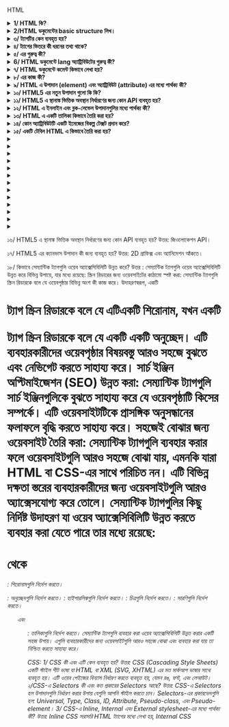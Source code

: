 HTML

<details>
  <summary><strong>1/ HTML কি?</strong></summary>
  <p>উত্তর : HTML এর পুর্ণরুপ হল HyperText Markup Language. এটি ওয়েব পেইজ তৈরি এবং গঠন করার জন্য ব্যবহৃত একটি মার্কআপ ভাষা। 
  HTML মুলত ওয়েবপেইজের বিষয়বস্তু যেমন পাঠ্য, চিত্র, লিঙ্ক, এবং অন্যান্য মিডিয়া উপাদানগুলি নির্ধারণ করতে ব্যবহৃত হয়। HTML কোডটি ট্যাগ এবং অ্যাট্রিবিউটের সমন্বয়ে গঠিত, যা ব্রাউজারকে বলে দেয় কীভাবে একটি ওয়েবপেইজ বিভিন্ন অংশ প্রদর্শন করতে হবে। HTML একটি স্ট্যাটিক ভাষা, অর্থাৎ এটি ওয়েবপেইজ স্থায়ী গঠন এবং বিষয়বস্তু নির্ধারণ করে। 
  </p>
</details>

<details>
  <summary><strong>2/HTML ডকুমেন্টের basic structure লিখ।</strong></summary>
  <p>উত্তর :  

                <!DOCTYPE html>
                <html lang="en">
                <head>
                    <meta charset="UTF-8">
                    <meta name="viewport" content="width=device-width, initial-scale=1.0">
                    <title>Document Title</title>
                </head>
                <body>
                    <h1>Welcome to HTML</h1>
                    <p>This is a basic HTML document structure.</p>
                </body>
                </html></p>
</details>


<details>
  <summary><strong>৩/ <!DOCTYPE html> ট্যাগটির কেন ব্যবহৃত হয়?</strong></summary>
  <p> উত্তর : <!DOCTYPE html> ট্যাগটি ব্রাউজারকে জানায় যে ডকুমেন্টটি HTML5 ভাষায় লেখা হয়েছে। এটি ব্রাউজারকে ডকুমেন্টটি সঠিকভাবে এবং স্ট্যান্ডার্ড মোডে রেন্ডার করতে সহায়তা করে।</p>
</details>

<details>
  <summary><strong>৪/ <head> ট্যাগের ভিতরে কী ধরনের তথ্য থাকে?</strong></summary>
  <p> উত্তর : <head> ট্যাগের ভিতরে থাকে মেটা-তথ্য যেমন চরসেট(charset), ভিউপোর্ট সেটিংস, শিরোনাম, এবং স্টাইলশিট এবং স্ক্রিপ্ট লিঙ্ক।</p>
</details>

<details>
  <summary><strong>৫/ <meta charset="UTF-8"> এর গুরুত্ব কী?</strong></summary>
  <p> উত্তর :<meta charset="UTF-8"> ডকুমেন্টের চরসেট(charset) নির্ধারণ করে যা ইউনিকোড ব্যবহার করে। এটি নিশ্চিত করে যে ডকুমেন্টে বিভিন্ন ভাষার বিশেষ অক্ষরগুলি সঠিকভাবে প্রদর্শিত হবে।</p>
</details>
<details>
  <summary><strong>6/ HTML ডকুমেন্টে lang অ্যাট্রিবিউটের গুরুত্ব কী?</strong></summary>
  <p> উত্তর :lang অ্যাট্রিবিউটটি ডকুমেন্টের ভাষা নির্ধারণ করে যা ব্রাউজার এবং স্ক্রিন রিডারগুলির জন্য উপকারী। এটি সার্চ ইঞ্জিন অপটিমাইজেশনেও সহায়ক।</p>
</details>
<details>
  <summary><strong>৭/ HTML ডকুমেন্টে কমেন্ট কিভাবে লেখা হয়?</strong></summary>
  <p> উত্তর : HTML ডকুমেন্টে কমেন্ট লেখার জন্য নিচের ফরম্যাট ব্যবহার করা হয়:
	                              <!-- এটি একটি কমেন্ট -->
HTML কমেন্ট শুরু হয় <!-- দিয়ে এবং শেষ হয় --> দিয়ে।এই দুটি চিহ্নের মধ্যে যা কিছু লেখা হয়, তা ব্রাউজার ব্যবহারকারীকে দেখানো হয় না।</p>
</details>
<details>
  <summary><strong>৮/<metaname="viewport" content="width=device-width, initial-scale=1.0"> এর কাজ কী?</strong></summary>
  <p> উত্তর : এই <meta> ট্যাগটি মোবাইল ডিভাইসে ডকুমেন্টের স্কেলিং এবং প্রস্থ নিয়ন্ত্রণ করে, যা রেস্পন্সিভ ডিজাইনের জন্য অত্যন্ত গুরুত্বপূর্ণ।</p>
</details>
<details>
  <summary><strong>৯/ HTML এ উপাদান (element) এবং অ্যাট্রিবিউট (attribute) এর মধ্যে পার্থক্য কী?</strong></summary>
  <p>উত্তর : 

                        উপাদান (Element):
                        সংজ্ঞা: HTML ডকুমেন্টের বিল্ডিং ব্লক। এটি একটি শুরু ট্যাগ, বিষয়বস্তু, এবং একটি শেষ ট্যাগ নিয়ে গঠিত।
                        উদাহরণ: <p>এই একটি প্যারাগ্রাফ।</p>
                        এখানে <p> শুরু ট্যাগ, এই একটি প্যারাগ্রাফ। বিষয়বস্তু, এবং </p> শেষ ট্যাগ।
                        প্রকারভেদ:
                        ব্লক লেভেল উপাদান: <div>, <p>, <h1>, ইত্যাদি।
                        ইনলাইন উপাদান: <span>, <a>, <img>, ইত্যাদি।
                        অ্যাট্রিবিউট (Attribute):
                        সংজ্ঞা: HTML উপাদানগুলির অতিরিক্ত তথ্য প্রদান করে। এগুলি শুরু ট্যাগে নির্দিষ্ট করা হয় এবং সাধারণত নাম-মান জোড়া আকারে থাকে।
                        উদাহরণ: <a href="https://www.example.com" target="_blank">Visit Example</a>
                        এখানে href এবং target অ্যাট্রিবিউট, এবং তাদের মান যথাক্রমে "https://www.example.com" এবং "_blank"।</p>
</details>
<details>
  <summary><strong>১০/  HTML5 এর নতুন উপাদান গুলো কি কি?</strong></summary>
  <p>উত্তর : HTML5 এর নতুন উপাদানগুলোর নাম:
  <ul>
    <li><code>&lt;article&gt;</code></li>
    <li><code>&lt;section&gt;</code></li>
    <li><code>&lt;nav&gt;</code></li>
    <li><code>&lt;aside&gt;</code></li>
    <li><code>&lt;header&gt;</code></li>
    <li><code>&lt;footer&gt;</code></li>
    <li><code>&lt;main&gt;</code></li>
    <li><code>&lt;figure&gt;</code></li>
    <li><code>&lt;figcaption&gt;</code></li>
    <li><code>&lt;mark&gt;</code></li>
    <li><code>&lt;time&gt;</code></li>
    <li><code>&lt;progress&gt;</code></li>
    <li><code>&lt;meter&gt;</code></li>
    <li><code>&lt;summary&gt;</code></li>
    <li><code>&lt;details&gt;</code></li>
  </ul>
  </p>
</details>

<details>
  <summary><strong>১১/ HTML5 এ স্থানাঙ্ক ভিত্তিক অবস্থান নির্ধারণের জন্য কোন API ব্যবহৃত হয়? </strong></summary>
  <p>উত্তর: জিওলোকেশন API।</p>
</details>
<details>
  <summary><strong>১২/ HTML এ ইনলাইন এবং ব্লক-লেভেল উপাদানগুলির মধ্যে পার্থক্য কী?</strong></summary>
  <p>উত্তর : 
  </p>
  <p><strong>ইনলাইন উপাদান (Inline Elements):</strong></p>
  <ul>
    <li>সংজ্ঞা: ইনলাইন উপাদানগুলি একটি লাইনের মধ্যে থাকে এবং শুধুমাত্র যতটুকু প্রয়োজন ততটুকু জায়গা নেয়।</li>
    <li>ডিসপ্লে প্রপার্টি: <code>display: inline;</code></li>
    <li>লাইনের পরিবর্তন: ইনলাইন উপাদানগুলি নতুন লাইন শুরু করে না।</li>
    <li>আনুষঙ্গিক উপাদান: ইনলাইন উপাদানগুলির মধ্যে শুধুমাত্র ইনলাইন বা টেক্সট উপাদান থাকতে পারে।</li>
    <li>উদাহরণ: <code>&lt;span&gt;</code>, <code>&lt;a&gt;</code>, <code>&lt;img&gt;</code>, <code>&lt;strong&gt;</code>, <code>&lt;em&gt;</code></li>
    <li>স্টাইলিং: ইনলাইন উপাদানগুলির প্রস্থ বা উচ্চতা পরিবর্তন করা যায় না।</li>
  </ul>
  <p><strong>ব্লক-লেভেল উপাদান (Block-level Elements):</strong></p>
  <ul>
    <li>সংজ্ঞা: ব্লক-লেভেল উপাদানগুলি একটি সম্পূর্ণ লাইনের জায়গা নেয় এবং নতুন লাইন শুরু করে।</li>
    <li>ডিসপ্লে প্রপার্টি: <code>display: block;</code></li>
    <li>লাইনের পরিবর্তন: প্রতিটি ব্লক-লেভেল উপাদান নতুন লাইন শুরু করে।</li>
    <li>আনুষঙ্গিক উপাদান: ব্লক-লেভেল উপাদানগুলির মধ্যে অন্যান্য ব্লক-লেভেল বা ইনলাইন উপাদান থাকতে পারে।</li>
    <li>উদাহরণ: <code>&lt;div&gt;</code>, <code>&lt;p&gt;</code>, <code>&lt;h1&gt;</code> - <code>&lt;h6&gt;</code>, <code>&lt;ul&gt;</code>, <code>&lt;ol&gt;</code>, <code>&lt;li&gt;</code></li>
    <li>স্টাইলিং: ব্লক-লেভেল উপাদানগুলির প্রস্থ এবং উচ্চতা পরিবর্তন করা যায়।</li>
  </ul>
</details>

<details>
  <summary><strong>১৩/ HTML এ একটি তালিকা কিভাবে তৈরি করা হয়?</strong></summary>
  <p>উত্তর: একটি আনঅর্ডারড তালিকার জন্য <code>&lt;ul&gt;</code> এবং <code>&lt;li&gt;</code>, এবং একটি অর্ডারড তালিকার জন্য <code>&lt;ol&gt;</code> এবং <code>&lt;li&gt;</code> ট্যাগ ব্যবহার করা হয়।</p>
</details>

<details>
  <summary><strong>১৪/ কোন অ্যাট্রিবিউটটি একটি ইমেজের বিকল্প টেক্সট প্রদান করে?</strong></summary>
  <p>উত্তর: <code>alt</code> অ্যাট্রিবিউট।</p>
</details>

<details>
  <summary><strong>১৫/ একটি টেবিল HTML এ কিভাবে তৈরি করা হয়?</strong></summary>
  <p>উত্তর: <code>&lt;table&gt;</code>, <code>&lt;tr&gt;</code>, <code>&lt;td&gt;</code>, <code>&lt;th&gt;</code> ট্যাগগুলি ব্যবহার করে।</p>
  <table>
    <tr>
      <th>নাম</th>
      <th>বয়স</th>
      <th>শহর</th>
    </tr>
    <tr>
      <td>আহমেদ</td>
      <td>২৫</td>
      <td>ঢাকা</td>
    </tr>
    <tr>
      <td>সারা</td>
      <td>২২</td>
      <td>চট্টগ্রাম</td>
    </tr>
  </table>
</details>

<details>
  <summary><strong></strong></summary>
  <p></p>
</details>
<details>
  <summary><strong></strong></summary>
  <p></p>
</details>
<details>
  <summary><strong></strong></summary>
  <p></p>
</details>
<details>
  <summary><strong></strong></summary>
  <p></p>
</details>
<details>
  <summary><strong></strong></summary>
  <p></p>
</details>
<details>
  <summary><strong></strong></summary>
  <p></p>
</details>
<details>
  <summary><strong></strong></summary>
  <p></p>
</details>
<details>
  <summary><strong></strong></summary>
  <p></p>
</details>
<details>
  <summary><strong></strong></summary>
  <p></p>
</details>
<details>
  <summary><strong></strong></summary>
  <p></p>
</details>
<details>
  <summary><strong></strong></summary>
  <p></p>
</details>
<details>
  <summary><strong></strong></summary>
  <p></p>
</details>
<details>
  <summary><strong></strong></summary>
  <p></p>
</details>


 
























 

















১৬/ HTML5 এ স্থানাঙ্ক ভিত্তিক অবস্থান নির্ধারণের জন্য কোন API ব্যবহৃত হয়?
 উত্তর: জিওলোকেশন API।

১৭/ HTML5 এর ক্যানভাস উপাদান কী জন্য ব্যবহৃত হয়? 
উত্তর: 2D গ্রাফিক্স এবং অ্যানিমেশন আঁকতে।

১৮/ কিভাবে সেম্যান্টিক ট্যাগগুলি ওয়েব অ্যাক্সেসিবিলিটি উন্নত করে?
উত্তর :
সেম্যান্টিক ট্যাগগুলি ওয়েব অ্যাক্সেসিবিলিটি উন্নত করে বিভিন্ন উপায়ে, যার মধ্যে রয়েছে:
স্ক্রিন রিডারের জন্য ওয়েবসাইটের কাঠামো স্পষ্ট করা: সেম্যান্টিক ট্যাগগুলি স্ক্রিন রিডারকে বলে যে ওয়েবপৃষ্ঠার বিভিন্ন অংশ কী কাজ করে। উদাহরণস্বরূপ, একটি <h1> ট্যাগ স্ক্রিন রিডারকে বলে যে এটিএকটি শিরোনাম, যখন একটি <p> ট্যাগ স্ক্রিন রিডারকে বলে যে একটি একটি অনুচ্ছেদ। এটি ব্যবহারকারীদের ওয়েবপৃষ্ঠার বিষয়বস্তু আরও সহজে বুঝতে এবং নেভিগেট করতে সাহায্য করে।
সার্চ ইঞ্জিন অপ্টিমাইজেশন (SEO) উন্নত করা: সেম্যান্টিক ট্যাগগুলি সার্চ ইঞ্জিনগুলিকে বুঝতে সাহায্য করে যে ওয়েবপৃষ্ঠাটি কিসের সম্পর্কে। এটি ওয়েবসাইটটিকে প্রাসঙ্গিক অনুসন্ধানের ফলাফলে বৃদ্ধি করতে সাহায্য করে।
সহজেই বোঝার জন্য ওয়েবসাইট তৈরি করা: সেম্যান্টিক ট্যাগগুলি ব্যবহার করার ফলে ওয়েবসাইটগুলি আরও সহজে বোঝা যায়, এমনকি যারা HTML বা CSS-এর সাথে পরিচিত নন। এটি বিভিন্ন দক্ষতা স্তরের ব্যবহারকারীদের জন্য ওয়েবসাইটগুলি আরও অ্যাক্সেসযোগ্য করে তোলে।
সেম্যান্টিক ট্যাগগুলির কিছু নির্দিষ্ট উদাহরণ যা ওয়েব অ্যাক্সেসিবিলিটি উন্নত করতে ব্যবহার করা যেতে পারে তার মধ্যে রয়েছে:
<h1> থেকে <h6>: শিরোনামগুলি নির্দেশ করতে।
<p>: অনুচ্ছেদগুলি নির্দেশ করতে।
<a>: হাইপারলিঙ্কগুলি নির্দেশ করতে।
<img>: চিত্রগুলি নির্দেশ করতে।
<table>: সারণিগুলি নির্দেশ করতে।
<ul> এবং <ol>: তালিকাগুলি নির্দেশ করতে।
সেম্যান্টিক ট্যাগগুলি ব্যবহার করা ওয়েব অ্যাক্সেসিবিলিটি উন্নত করার একটি সহজ উপায়। এগুলি ব্যবহারকারীদের জন্য ওয়েবসাইটগুলি আরও সহজে বোঝা এবং ব্যবহার করা যায় তা নিশ্চিত করতে সাহায্য করে।

CSS: 
1/ CSS কী এবং এটি কেন ব্যবহৃত হয়? 
উত্তর: CSS (Cascading Style Sheets) একটি স্টাইল শীট ভাষা যা HTML বা XML (SVG, XHTML) এর মত মার্কআপ ভাষার সাথে ব্যবহৃত হয়। এটি ওয়েব পেইজের  বিন্যাস নির্ধারণ করতে ব্যবহৃত হয়, যেমন রঙ, ফন্ট, এবং লেআউট।
২/CSS-এ Selectors কী এবং কত প্রকারের Selectors আছে? 
উত্তর: CSS-এ Selectors হল উপাদানগুলি নির্ধারণ করার উপায় যেগুলি আপনি স্টাইল করতে চান। Selectors-এর প্রকারভেদগুলি হল: Universal, Type, Class, ID, Attribute, Pseudo-class, এবং Pseudo-element।
3/  CSS-এ Inline, Internal এবং External stylesheet-এর মধ্যে পার্থক্য কী? 
উত্তর: Inline CSS সরাসরি HTML ট্যাগের মধ্যে লেখা হয়, Internal CSS <style> ট্যাগের মধ্যে লেখা হয় যা HTML ডকুমেন্টের <head> সেকশনে থাকে, এবং External CSS আলাদা .css ফাইলে লেখা হয় এবং HTML ডকুমেন্টে <link> ট্যাগের মাধ্যমে যুক্ত করা হয়।
4/ CSS-এ Classes এবং IDs এর মধ্যে পার্থক্য কী? 
উত্তর: CSS-এ Classes এবং IDs-এর মধ্যে পার্থক্য হল, Classes বহু HTML উপাদানে প্রয়োগ করা যায় এবং এগুলি ‘.’ সিম্বল দিয়ে শুরু হয়। অন্যদিকে, IDs একটি HTML উপাদানে অনন্য এবং ‘ # ‘ সিম্বল দিয়ে শুরু হয়, যা সুনির্দিষ্টভাবে একটি উপাদানকে লক্ষ্য করতে ব্যবহৃত হয়।
5/  CSS Box Model কী এবং এর উপাদানগুলো কী কী? 
উত্তর: CSS Box Model হল একটি মডেল যা প্রতিটি HTML উপাদানকে একটি বক্স হিসেবে দেখায়। এর উপাদানগুলো হল: Content, Padding, Border, এবং Margin।
6/ Box Model-এর padding এবং margin এর মধ্যে পার্থক্য কী? 
উত্তর: Padding হল উপাদানের ভিতরের অংশ এবং বর্ডারের মধ্যে ফাঁকা জায়গা, আর Margin হল উপাদানের বর্ডার এবং বাইরের অংশের মধ্যে ফাঁকা জায়গা।
7/ Border-box এবং content-box এর মধ্যে পার্থক্য কী? 
উত্তর: Border-box এ, padding এবং border উপাদানের মোট প্রস্থ এবং উচ্চতায় অন্তর্ভুক্ত হয়। Content-box এ, প্রস্থ এবং উচ্চতা কেবলমাত্র উপাদানের বিষয়বস্তু পর্যন্ত সীমাবদ্ধ থাকে, padding এবং border অতিরিক্ত যোগ করা হয়।
8/ Box-sizing প্রোপার্টি কী এবং এটি কীভাবে ব্যবহৃত হয়? 
উত্তর: Box-sizing প্রোপার্টি বক্স মডেল নির্ধারণ করে যে কিভাবে উপাদানের প্রস্থ এবং উচ্চতা গণনা করা হবে। এটি দুটি মান গ্রহণ করে: content-box এবং border-box।
9/ Margin collapsing কী এবং এটি কিভাবে কাজ করে? 
উত্তর: Margin collapsing হল দুটি বা ততোধিক খাড়া মার্জিন একসাথে মিলিত হওয়া এবং একক মার্জিন গঠন করা। সবচেয়ে বড় মার্জিনটি বজায় থাকে এবং ছোট মার্জিনগুলি মুছে যায়।
10/ Relative এবং Absolute পজিশনিং-এর মধ্যে পার্থক্য কী? 
উত্তর: Relative পজিশনিং উপাদানটিকে তার স্বাভাবিক অবস্থান থেকে সরিয়ে দেয়, যেখানে Absolute পজিশনিং উপাদানটিকে তার পূর্বপুরুষের প্রথম পজিশন্ড উপাদান বা ডকুমেন্টের বডি থেকে সরিয়ে দেয়।
11/ CSS-এ Position প্রোপার্টি কী এবং এর প্রকারভেদ কী কী?
উত্তর: CSS-এ Position প্রোপার্টি একটি উপাদানের অবস্থান নির্ধারণ করে। এর প্রকারভেদগুলো হল:
Static: ডিফল্ট পজিশনিং, উপাদান স্বাভাবিক অবস্থানে থাকে।
Relative: উপাদান তার স্বাভাবিক অবস্থান থেকে স্থানান্তরিত হয়।
Absolute: উপাদান তার প্রথম পজিশন্ড প্যারেন্ট থেকে স্থানান্তরিত হয়।
Fixed: উপাদান ভিউপোর্টের আপেক্ষিকভাবে স্থির থাকে।
Sticky: উপাদান স্ক্রল করার সময় নির্দিষ্ট অবস্থানে আটকানো থাকে।
12/ Fixed & Sticky কীভাবে কাজ করে?
উত্তর: Fixed পজিশনিং উপাদানটিকে ভিউপোর্টের আপেক্ষিকভাবে স্থির করে। অর্থাৎ, যখন আপনি পৃষ্ঠাটি স্ক্রল করেন, তখন এটি একই স্থানে থাকে। এটি সাধারণত ইউজার ইন্টারফেস উপাদান, যেমন ন্যাভিগেশন বারে ব্যবহৃত হয়।
Sticky পজিশনিং উপাদানটিকে একটি নির্দিষ্ট অবস্থানে স্থির করে, কিন্তু এটি স্ক্রল করার সময় অন্যান্য উপাদানের সাথে চলাচল করে। যখন উপাদানটি নির্দিষ্ট স্ক্রল পজিশনে পৌঁছে যায়, তখন এটি স্থির হয়ে যায়। এটি সাধারণত হেডার বা সেকশন টাইটেল তৈরি করতে ব্যবহৃত হয়।
13/ Z-index কী এবং এটি কীভাবে ব্যবহৃত হয়?
উত্তর: Z-index একটি CSS প্রোপার্টি যা উপাদানের স্ট্যাকিং অর্ডার নির্ধারণ করে। এটি শুধুমাত্র পজিশন্ড উপাদান (যেমন relative, absolute, fixed, বা sticky) এর জন্য প্রযোজ্য।
কিভাবে কাজ করে:
Z-index এর মান যত বেশি হবে, উপাদানটি তত বেশি উপরে থাকবে।
উদাহরণস্বরূপ, যদি একটি উপাদানের z-index 1 এবং অন্যটির 2 হয়, তবে দ্বিতীয়টি প্রথমটির উপরে প্রদর্শিত হবে।
Z-index এর মান ইতিবাচক, নেতিবাচক বা শূন্য হতে পারে।
14/  Flexbox কী এবং এটি কেন ব্যবহৃত হয়? 
উত্তর: Flexbox হল CSS3 এর একটি লেআউট মডেল যা সহজে এবং দক্ষভাবে কমপ্লেক্স লেআউট গঠন করতে ব্যবহৃত হয়। এটি কন্টেইনার এবং এর CHILD উপাদানগুলোর মধ্যে স্থান এবং আলাইনমেন্ট নিয়ন্ত্রণ করতে সাহায্য করে।
15/ Flexbox-এ align-items প্রোপার্টির কাজ কী? 
উত্তর: align-items প্রোপার্টি ক্রস অ্যাক্স বরাবর ফ্লেক্স আইটেমগুলির সমতল নির্ধারণ করে। এর মানগুলি হল: flex-start, flex-end, center, baseline, এবং stretch।
16/ Flex-grow এবং flex-shrink প্রোপার্টি কী এবং কীভাবে ব্যবহৃত হয়? 
উত্তর: Flex-grow
Flex-grow প্রোপার্টি ফ্লেক্স কন্টেইনারের মধ্যে একটি ফ্লেক্স আইটেমের বৃদ্ধির হার নির্ধারণ করে। যদি কন্টেইনারে অতিরিক্ত স্থান থাকে, তবে flex-grow এর মানের ভিত্তিতে আইটেমগুলো সমানভাবে বা নির্দিষ্ট অনুপাতে স্থান গ্রহণ করে। উদাহরণস্বরূপ, যদি একটি আইটেমের flex-grow 2 এবং অন্যটির 1 হয়, তাহলে প্রথমটি দ্বিতীয়টির চেয়ে দ্বিগুণ স্থান নেবে।
Flex-shrink
Flex-shrink প্রোপার্টি ফ্লেক্স আইটেমের সংকোচনের হার নির্ধারণ করে যখন কন্টেইনারে স্থান কম থাকে। এটি কন্টেইনারের মোট প্রস্থ বা উচ্চতার তুলনায় আইটেমগুলোকে সংকোচন করতে সাহায্য করে। উদাহরণস্বরূপ, যদি একটি আইটেমের flex-shrink 1 এবং অন্যটির 2 হয়, তাহলে দ্বিতীয় আইটেমটি প্রথমটির তুলনায় দ্বিগুণ হারে সংকুচিত হবে।
17/ প্রশ্ন: CSS Grid Layout কী এবং এটি কেন ব্যবহৃত হয়? 
উত্তর: CSS Grid Layout হল একটি 2D লেআউট মডেল যা কমপ্লেক্স লেআউট তৈরি করতে ব্যবহৃত হয়। এটি কন্টেইনার এবং এর child উপাদানগুলির জন্য কলাম এবং সারি তৈরি করতে সাহায্য করে।
১৮/ Grid container এবং Grid item কী?
 উত্তর: Grid container হল একটি উপাদান যা display: grid বা display: inline-grid প্রোপার্টি ব্যবহার করে। Grid items হল সেই উপাদানের সরাসরি সন্তান উপাদানগুলি।
19/ Grid template-columns এবং grid template-rows প্রোপার্টি কীভাবে কাজ করে? 
উত্তর: grid-template-columns এবং grid-template-rows প্রোপার্টি Grid কন্টেইনারের কলাম এবং সারির সংখ্যা এবং আকার নির্ধারণ করে।
20/ Grid-gap বা gap প্রোপার্টি কী?
উত্তর: Grid-gap বা gap প্রোপার্টি Grid items এর মধ্যে ফাঁকা স্থান নির্ধারণ করে। এটি কলাম এবং সারির মধ্যে স্থান যোগ করতে ব্যবহৃত হয়।
21/ Grid item এর অবস্থান নির্ধারণ করতে কোন প্রোপার্টি ব্যবহার করা হয়? 
উত্তর: Grid item এর অবস্থান নির্ধারণ করতে grid-column এবং grid-row প্রোপার্টি ব্যবহার করা হয়। Grid-column প্রোপার্টি আইটেমটির কোন কলাম থেকে শুরু এবং কোন কলামে শেষ হবে তা নির্ধারণ করে। Grid-row প্রোপার্টি আইটেমটির কোন সারি থেকে শুরু এবং কোন সারিতে শেষ হবে তা নির্ধারণ করে।
22/ Typography কী? 
উত্তর: Typography হল টেক্সটের ডিজাইন এবং স্টাইলিংয়ের প্রক্রিয়া। এটি টেক্সটের ফন্ট, আকার, লাইন স্পেসিং, এবং অন্যান্য বৈশিষ্ট্য নির্ধারণ করে যা ওয়েব পৃষ্ঠায় টেক্সটের চেহারা ও পাঠযোগ্যতা প্রভাবিত করে।
22/ CSS-এ font-family প্রোপার্টি কী এবং এটি কীভাবে কাজ করে? 
উত্তর: font-family প্রোপার্টি একটি টেক্সটের জন্য ব্যবহৃত ফন্ট নির্ধারণ করে। এটি ফন্টের নামের একটি তালিকা গ্রহণ করে, যেখানে প্রথম উপলব্ধ ফন্টটি প্রয়োগ করা হয়। উদাহরণ: font-family: Arial, sans-serif;
23/ CSS-এ font-size প্রোপার্টি কীভাবে ব্যবহৃত হয়?
 উত্তর: font-size প্রোপার্টি টেক্সটের আকার নির্ধারণ করে। এটি বিভিন্ন ইউনিটে দেওয়া যেতে পারে, যেমন পিক্সেল(px),এম(em),রিম(rem),শতাংশ(%),বা পয়েন্ট(pt)। উদাহরণ: font-size: 16px;
24/ font-weight প্রোপার্টি কী এবং এটি কীভাবে ব্যবহার করা হয়? 
উত্তর: font-weight প্রোপার্টি টেক্সটের বোল্ডনেস নির্ধারণ করে। এটি বিভিন্ন মান নিতে পারে, যেমন normal, bold, বা নির্দিষ্ট সংখ্যাসূচক মান (100 থেকে 900 পর্যন্ত)। উদাহরণ: font-weight: bold;
25/line-height প্রোপার্টি কী এবং এটি কীভাবে কাজ করে? 
উত্তর: line-height প্রোপার্টি লাইনের উচ্চতা নির্ধারণ করে, যা লাইনগুলির মধ্যে স্পেসিং নিয়ন্ত্রণ করে। এটি সাধারণত ফন্ট সাইজের একটি গুণক হিসাবে ব্যবহৃত হয়। উদাহরণ: line-height: 1.5;
26/ font-style প্রোপার্টি কী?
 উত্তর: font-style প্রোপার্টি টেক্সটের স্টাইল নির্ধারণ করে, যেমন normal, italic, এবং oblique। উদাহরণ: font-style: italic;
27/ text-transform প্রোপার্টি কী এবং এটি কীভাবে কাজ করে? 
উত্তর: text-transform প্রোপার্টি টেক্সটের অক্ষরের কেস পরিবর্তন করে। এর মানগুলি হল: capitalize, uppercase, lowercase, এবং none। উদাহরণ: text-transform: uppercase;
28/ letter-spacing প্রোপার্টি কী এবং এটি কীভাবে কাজ করে? 
উত্তর: letter-spacing প্রোপার্টি টেক্সটের অক্ষরগুলির মধ্যে ফাঁকা স্থান নির্ধারণ করে। এটি পজিটিভ বা নেগেটিভ মান নিতে পারে। উদাহরণ: letter-spacing: 2px;
29/ word-spacing প্রোপার্টি কী এবং এটি কীভাবে ব্যবহৃত হয়? 
উত্তর: word-spacing প্রোপার্টি টেক্সটের শব্দগুলির মধ্যে ফাঁকা স্থান নির্ধারণ করে। এটি টেক্সটের পাঠযোগ্যতা উন্নত করতে ব্যবহৃত হয়। উদাহরণ: word-spacing: 4px;

Javascript
1/ JavaScript কী এবং এটি কেন ব্যবহৃত হয়? 
উত্তর: JavaScript একটি প্রোগ্রামিং ভাষা যা ওয়েবসাইটে ইন্টারঅ্যাকটিভ কনটেন্ট যুক্ত করতে ব্যবহৃত হয়। এটি HTML এবং CSS এর সাথে ব্যবহৃত হয়, ডাইনামিক ওয়েব পেজ তৈরি করতে এবং ব্যবহারকারীর সাথে ইন্টারঅ্যাকশন পরিচালনা করতে।
2/ for লুপ কী এবং এটি কীভাবে কাজ করে?
উত্তর: for লুপ একটি নির্দিষ্ট সংখ্যক বার কোড এক্সিকিউট করার জন্য ব্যবহৃত হয়। এটি সাধারণত পুনরাবৃত্তিমূলক কাজগুলির জন্য ব্যবহৃত হয়, যেখানে একটি কাউন্টার ভেরিয়েবল ব্যবহার করে লুপের প্রতিটি পুনরাবৃত্তি ট্র্যাক করা হয়।
for (initialization; condition; increment/decrement) {
    // কোড ব্লক যা এক্সিকিউট হবে
}
কীভাবে কাজ করে:
Initialization (শুরু): এটি লুপের কাউন্টার ভেরিয়েবল সেট আপ করে। এটি লুপের শুরুতে একবার এক্সিকিউট হয়।
Condition (শর্ত): প্রতিটি পুনরাবৃত্তির আগে এই শর্তটি চেক করা হয়। যদি শর্তটি সত্য হয়, তবে লুপটি চলতে থাকে। যদি শর্তটি মিথ্যা হয়, তবে লুপটি থেমে যায়।
Increment/Decrement (বৃদ্ধি/হ্রাস): প্রতিটি পুনরাবৃত্তির পরে কাউন্টার ভেরিয়েবলটি বৃদ্ধি বা হ্রাস করা হয়।
Code Block (কোড ব্লক): লুপের প্রতিটি পুনরাবৃত্তিতে এই কোড ব্লকটি এক্সিকিউট হয়।
3/  if...else স্টেটমেন্ট কী এবং এটি কীভাবে ব্যবহৃত হয়?
উত্তর: if...else স্টেটমেন্ট হল শর্তসাপেক্ষ লজিক্যাল স্টেটমেন্ট যা একটি শর্ত (condition) পরীক্ষা করে এবং সেই শর্তটি সত্য (true) হলে একটি কোড ব্লক এবং মিথ্যা (false) হলে অন্য একটি কোড ব্লক এক্সিকিউট করে। এটি প্রোগ্রামিংয়ে নির্দিষ্ট শর্ত অনুযায়ী বিভিন্ন ক্রিয়া সম্পাদনের জন্য ব্যবহৃত হয়।
if (condition) {
    // কোড ব্লক যা এক্সিকিউট হবে যদি condition সত্য হয়
} else {
    // কোড ব্লক যা এক্সিকিউট হবে যদি condition মিথ্যা হয়
}
কীভাবে কাজ করে:
condition: এটি একটি এক্সপ্রেশন যা true বা false এ মূল্যায়ন করা হয়।
যদি condition সত্য হয় (true), তবে if ব্লকের কোড এক্সিকিউট হয়।
যদি condition মিথ্যা হয় (false), তবে else ব্লকের কোড এক্সিকিউট হয়।
4/ ফাংশন কী এবং এটি কীভাবে তৈরি করা হয়? 
উত্তর: ফাংশন হল কোডের একটি পুনর্ব্যবহারযোগ্য ব্লক যা একটি নির্দিষ্ট কাজ সম্পন্ন করে। এটি function কীওয়ার্ড ব্যবহার করে তৈরি করা হয়। উদাহরণ:
function greet(name) {
    return `Hello, ${name}!`;
}
5/ while লুপ কী এবং এটি কীভাবে কাজ করে?
উত্তর:while লুপ একটি কন্ডিশনাল লুপ যা শর্ত (condition) সত্য (true) থাকলে কোড ব্লক বারবার এক্সিকিউট করে। এটি সাধারণত ব্যবহার করা হয় যখন লুপের পুনরাবৃত্তি সংখ্যা পূর্বনির্ধারিত নয়।
  let i = 0;
while (i < 5) {
    console.log(i);
    i++;
}
কীভাবে কাজ করে:
condition পরীক্ষা করা হয়।
যদি condition সত্য হয়, কোড ব্লক এক্সিকিউট হয়।
এরপর পুনরায় condition পরীক্ষা করা হয়।
শর্ত মিথ্যা হলে লুপটি থামে।
6/ Array methods (push, pop, shift, unshift, splice) মেথড কী এবং এটি কীভাবে কাজ করে?
উত্তর: push() মেথড একটি অ্যারের শেষে একটি বা একাধিক উপাদান যোগ করে এবং অ্যারের নতুন দৈর্ঘ্য ফেরত দেয়। উদাহরণ:
let fruits = ["apple", "banana"];
fruits.push("orange");
pop() মেথড একটি অ্যারের শেষ উপাদানটি সরিয়ে ফেলে এবং সেই উপাদানটি ফেরত দেয়। উদাহরণ:
let fruits = ["apple", "banana", "orange"];
let lastFruit = fruits.pop();
 shift() মেথড একটি অ্যারের প্রথম উপাদানটি সরিয়ে ফেলে এবং সেই উপাদানটি ফেরত দেয়। উদাহরণ: 
let fruits = ["apple", "banana", "orange"];
let firstFruit = fruits.shift();
 unshift() মেথড একটি অ্যারের শুরুতে একটি বা একাধিক উপাদান যোগ করে এবং অ্যারের নতুন দৈর্ঘ্য ফেরত দেয়। উদাহরণ:
let fruits = ["banana", "orange"];
fruits.unshift("apple");
splice() মেথড একটি অ্যারের নির্দিষ্ট অবস্থানে উপাদান যোগ বা সরাতে ব্যবহৃত হয়। এটি উপাদান সরিয়ে ফেলে এবং নতুন উপাদান যোগ করতে পারে। উদাহরণ:
let fruits = ["apple", "banana", "orange"];
fruits.splice(1, 1, "kiwi");
7/ DOM কী এবং DOM ম্যানিপুলেশন কীভাবে কাজ করে?
উত্তর: DOM (Document Object Model) হল একটি কাঠামোগত উপস্থাপন যা HTML বা XML ডকুমেন্টকে একটি অবজেক্ট হিসেবে বর্ণনা করে। DOM ব্যবহার করে JavaScript ডকুমেন্টের বিভিন্ন উপাদান (elements) এবং বৈশিষ্ট্য (attributes) পরিবর্তন, যোগ, অথবা মুছে ফেলতে পারে।
DOM ম্যানিপুলেশন কীভাবে কাজ করে:
DOM অ্যাক্সেস: JavaScript ডকুমেন্টের উপাদানগুলিতে অ্যাক্সেস করতে বিভিন্ন মেথড ব্যবহার করে, যেমন getElementById(), getElementsByClassName(), এবং querySelector()।
উপাদান পরিবর্তন: একটি উপাদানের বিষয়বস্তু (content) পরিবর্তন করতে innerHTML, innerText, অথবা textContent ব্যবহার করা হয়।

Example: 
document.getElementById("myElement").innerText = "New Text";
স্টাইল পরিবর্তন: CSS স্টাইল পরিবর্তন করতে style প্রোপার্টি ব্যবহার করা হয়।
Example
document.getElementById("myElement").style.color = "red";


নতুন উপাদান যোগ করা: নতুন HTML উপাদান তৈরি করে এবং এটি DOM এ যুক্ত করতে createElement() এবং appendChild() ব্যবহার করা হয়।
Example
let newDiv = document.createElement("div");
newDiv.innerText = "This is a new div!";
document.body.appendChild(newDiv);
ইভেন্ট হ্যান্ডলিং: DOM ম্যানিপুলেশন ব্যবহার করে ইভেন্ট লিসনার যোগ করা হয়, যেমন ক্লিক ইভেন্ট।
Example: 
document.getElementById("myButton").addEventListener("click", function() {
    alert("Button clicked!");
});
8/ JavaScript-এ ইভেন্ট হ্যান্ডলিং কী এবং এটি কীভাবে কাজ করে?
উত্তর: ইভেন্ট হ্যান্ডলিং হল একটি প্রক্রিয়া যা ব্যবহারকারীর কার্যকলাপ (যেমন ক্লিক, কীবোর্ড প্রেস, মাউস হভার ইত্যাদি) অনুযায়ী JavaScript কোড এক্সিকিউট করতে ব্যবহৃত হয়। এটি ওয়েব পেজের ইন্টারঅ্যাকটিভিটি এবং ব্যবহারকারীর অভিজ্ঞতা উন্নত করতে সাহায্য করে।
কীভাবে কাজ করে:
ইভেন্ট Listener যোগ করা: HTML উপাদানে একটি ইভেন্ট Listener যোগ করা হয় যা নির্দিষ্ট ইভেন্ট সংঘটিত হলে একটি ফাংশন কার্যকর করবে।
Example
document.getElementById("myButton").addEventListener("click", function() {
    alert("Button clicked!");
});
ইভেন্ট টাইপ: বিভিন্ন ধরনের ইভেন্ট আছে, যেমন:
click: একটি উপাদানে ক্লিক করলে।
mouseover: মাউস উপাদানের উপর এলে।
keydown: কীবোর্ডের কী প্রেস করলে।
ইভেন্ট অবজেক্ট: যখন একটি ইভেন্ট সংঘটিত হয়, একটি ইভেন্ট অবজেক্ট তৈরি হয় যা ইভেন্টের সম্পর্কে তথ্য ধারণ করে (যেমন কনটেক্সট, টার্গেট উপাদান ইত্যাদি)।
Example
document.getElementById("myButton").addEventListener("click", function(event) {
    console.log(event.target); // টার্গেট উপাদান প্রদর্শন করবে
});
ফাংশন কার্যকর করা: যখন ইভেন্টটি সংঘটিত হয়, সংশ্লিষ্ট ফাংশনটি কার্যকর হয়, যা ব্যবহারকারীর ইন্টারঅ্যাকশনের ভিত্তিতে নির্দিষ্ট কার্যক্রম সম্পাদন করে।
9/ getElementById() এবং querySelector() এর মধ্যে পার্থক্য কী?
উত্তর: getElementById() শুধুমাত্র একটি নির্দিষ্ট ID-এর জন্য ব্যবহৃত হয় এবং একটি একক HTML উপাদান ফেরত দেয়। অন্যদিকে, querySelector() CSS সিলেক্টর ব্যবহার করে, একটি উপাদান ফেরত দেয় এবং যদি একাধিক উপাদান থাকে তবে প্রথমটিকে নির্বাচন করে। querySelectorAll() সব মিলে উপাদান ফেরত দেয়।
10/ innerHTML এবং innerText এর মধ্যে পার্থক্য কী?
উত্তর: getElementById() শুধুমাত্র একটি নির্দিষ্ট ID-এর জন্য ব্যবহৃত হয় এবং একটি একক HTML উপাদান ফেরত দেয়। অন্যদিকে,
 querySelector() CSS সিলেক্টর ব্যবহার করে, একটি উপাদান ফেরত দেয় এবং যদি একাধিক উপাদান থাকে তবে প্রথমটিকে নির্বাচন করে। querySelectorAll() সব মিলে উপাদান ফেরত দেয়।
let element = document.getElementById("myElement");
element.innerHTML = "<strong>Hello</strong>"; // HTML ট্যাগ অন্তর্ভুক্ত
element.innerText = "Hello"; // শুধুমাত্র টেক্সট

11/  addEventListener() এবং onclick এর মধ্যে পার্থক্য কী?
উত্তর: addEventListener():
এটি একটি মেথড যা একাধিক ইভেন্ট লিসনার যোগ করতে দেয়। একাধিক ইভেন্ট একই উপাদানে যুক্ত করা সম্ভব।
এটি বিভিন্ন ধরনের ইভেন্টের জন্য ব্যবহার করা যায় এবং কাস্টম ইভেন্টও সমর্থন করে।
ইভেন্ট লিসনারগুলি মুছতে removeEventListener() ব্যবহার করা যায়।
onclick 
এটি একটি প্রোপার্টি যা শুধুমাত্র একটি ইভেন্ট লিসনার সংযুক্ত করে। পূর্ববর্তী লিসনার মুছে যাবে যদি নতুন একটি যুক্ত হয়।
এটি শুধুমাত্র ক্লিক ইভেন্টের জন্য ব্যবহৃত হয়।
12/ let এবং const কী এবং এগুলি কীভাবে ব্যবহৃত হয়?
 উত্তর: let এবং const হল ES6 এর নতুন কীওয়ার্ড। let ব্লকের স্কোপে ভেরিয়েবল ডিক্লেয়ার করতে ব্যবহৃত হয় এবং const কনস্ট্যান্ট ভেরিয়েবল ডিক্লেয়ার করতে ব্যবহৃত হয় যা পুনরায় নির্ধারণ করা যায় না।
13/ Arrow ফাংশন কী এবং এটি কীভাবে কাজ করে? 
উত্তর: Arrow ফাংশন হল ES6 এর একটি নতুন ফাংশন সিনট্যাক্স যা সংক্ষিপ্ত এবং আরও সংক্ষিপ্ত। উদাহরণ: const add = (a, b) => a + b;
14/ Template literals কী এবং এটি কীভাবে ব্যবহৃত হয়?
 উত্তর: Template literals হল ES6 এর একটি নতুন ফিচার যা ব্যাকটিক (`) ব্যবহার করে স্ট্রিং ইন্টারপোলেশন এবং মাল্টি-লাইন স্ট্রিং তৈরি করতে ব্যবহৃত হয়। উদাহরণ:
const name = "John";
const greeting = `Hello, ${name}!`;
15/ Default parameters কী এবং এটি কীভাবে কাজ করে? 
উত্তর: Default parameters একটি ফাংশনের প্যারামিটারগুলির জন্য ডিফল্ট মান নির্ধারণ করে যদি কোনো মান পাস না করা হয়। উদাহরণ:
 function greet(name = "Guest") {
    return `Hello, ${name}!`;
}
16/ Rest এবং Spread অপারেটর কী এবং এগুলি কীভাবে ব্যবহৃত হয়?
 উত্তর: Rest অপারেটর (...) ফাংশনে একটি অবশিষ্ট প্যারামিটার সংগ্রহ করতে ব্যবহৃত হয়। Spread অপারেটর (...) একটি অ্যারে বা অবজেক্টকে পৃথক উপাদানে বিস্তৃত করতে ব্যবহৃত হয়। উদাহরণ:
function sum(...numbers) { // Rest অপারেটর
    return numbers.reduce((a, b) => a + b, 0);
}
const arr = [1, 2, 3];
const newArr = [...arr, 4, 5]; // Spread অপারেটর
17/ Array এবং Object Destructuring কী?
 উত্তর:  Array Destructuring হল একটি সিনট্যাক্স যা JavaScript অ্যারেকে সহজে ভাঙার (extract) জন্য ব্যবহৃত হয়। এটি একটি অ্যারের উপাদানগুলোকে ভেরিয়েবল হিসাবে একসঙ্গে ঘোষণা করতে দেয়।
const fruits = ["apple", "banana", "orange"];
const [first, second] = fruits;
console.log(first); // আউটপুট: apple
console.log(second); // আউটপুট: banana
Object Destructuring হল একটি সিনট্যাক্স যা JavaScript অবজেক্টের প্রোপার্টিগুলোকে সহজে ভাঙার জন্য ব্যবহৃত হয়। এটি অবজেক্টের প্রোপার্টিগুলোকে ভেরিয়েবল হিসাবে একসঙ্গে ঘোষণা করতে দেয়।
const person = { name: "John", age: 30 };
const { name, age } = person;
console.log(name); // আউটপুট: John
console.log(age); // আউটপুট: 30

18/ Promises কী এবং এগুলি কীভাবে কাজ করে?
উত্তর: Promises একটি অবজেক্ট যা ভবিষ্যতে ঘটতে পারে এমন একটি মানের প্রতিনিধিত্ব করে। এটি তিনটি অবস্থায় থাকতে পারে: Pending, Fulfilled, বা Rejected।
let myPromise = new Promise((resolve, reject) => {
    // Async operation
    resolve("Success!");
});
19/ ES6-এ Modules কীভাবে কাজ করে?
উত্তর: ES6-এ modules কোডের পুনঃব্যবহারযোগ্য অংশ তৈরির জন্য ব্যবহৃত হয়। export এবং import কিওয়ার্ডের মাধ্যমে ফাংশন, অবজেক্ট, অথবা ভেরিয়েবল অন্য ফাইল থেকে আমদানি বা রপ্তানি করা যায়।
// myModule.js
export const myFunction = () => {};

// main.js
import { myFunction } from './myModule.js';

20/ Async/Await কী এবং এটি কীভাবে কাজ করে?
উত্তর: Async/Await হল JavaScript-এ প্রতিশ্রুতি (Promises) এর উপর ভিত্তি করে অ্যাসিনক্রোনাস কোড লেখা সহজ করার একটি উপায়। async কিওয়ার্ড একটি ফাংশনকে অ্যাসিনক্রোনাস হিসেবে চিহ্নিত করে এবং await কিওয়ার্ড Promise-এর ফলাফল পাওয়ার জন্য ব্যবহৃত হয়, যা কোডকে সিঙ্ক্রোনাস মনে করায়।
async function fetchData() {
    try {
        const response = await fetch('https://api.example.com/data');
        const data = await response.json();
        console.log(data);
  } catch (error) {
        console.error('Error fetching data:', error);
    }
}
fetchData()
